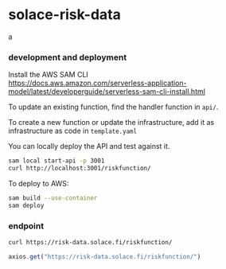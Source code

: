 # solace-risk-data
a
### development and deployment

Install the AWS SAM CLI  
https://docs.aws.amazon.com/serverless-application-model/latest/developerguide/serverless-sam-cli-install.html

To update an existing function, find the handler function in `api/`.

To create a new function or update the infrastructure, add it as infrastructure as code in `template.yaml`

You can locally deploy the API and test against it.
``` bash
sam local start-api -p 3001
curl http://localhost:3001/riskfunction/
```

To deploy to AWS:
``` bash
sam build --use-container
sam deploy
```

### endpoint

``` bash
curl https://risk-data.solace.fi/riskfunction/
```

``` js
axios.get("https://risk-data.solace.fi/riskfunction/")
```
